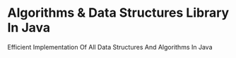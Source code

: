 # Algorithms & Data Structures Library In Java
Efficient Implementation Of All Data Structures And Algorithms In Java

